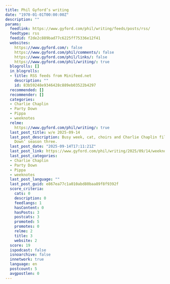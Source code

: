 ```yaml
---
title: Phil Gyford’s writing
date: "1970-01-01T00:00:00Z"
description: ""
params:
  feedlink: https://www.gyford.com/phil/writing/feeds/posts/rss/
  feedtype: rss
  feedid: f2de2c889bad77c6225ff75336e12f41
  websites:
    https://www.gyford.com/: false
    https://www.gyford.com/phil/comments/: false
    https://www.gyford.com/phil/links/: false
    https://www.gyford.com/phil/writing/: true
  blogrolls: []
  in_blogrolls:
  - title: RSS feeds from Minifeed.net
    description: ""
    id: 83b59248e9346428c889eb03522b4297
  recommended: []
  recommender: []
  categories:
  - Charlie Chaplin
  - Party Down
  - Pippa
  - weeknotes
  relme:
    https://www.gyford.com/phil/writing/: true
  last_post_title: w/e 2025-09-14
  last_post_description: Busy week, cat, choirs and Charlie Chaplin films, ‘Party
    Down’ season three.
  last_post_date: "2025-09-14T17:11:21Z"
  last_post_link: https://www.gyford.com/phil/writing/2025/09/14/weeknotes/
  last_post_categories:
  - Charlie Chaplin
  - Party Down
  - Pippa
  - weeknotes
  last_post_language: ""
  last_post_guid: e867ea77c1a010abd80baa89f8f9392f
  score_criteria:
    cats: 0
    description: 0
    feedlangs: 1
    hasContent: 0
    hasPosts: 3
    postcats: 3
    promoted: 5
    promotes: 0
    relme: 2
    title: 3
    website: 2
  score: 19
  ispodcast: false
  isnoarchive: false
  innetwork: true
  language: en
  postcount: 5
  avgpostlen: 0
---
```

